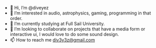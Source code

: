 - 👋 Hi, I’m @diveyez
- 👀 I’m interested in audio, astrophysics, gaming, programming in that order.
- 🌱 I’m currently studying at Full Sail University.
- 💞️ I’m looking to collaborate on projects that have a media form or interactive ui, I would love to do some sound design.
- 📫 How to reach me div3y3z@gmail.com
